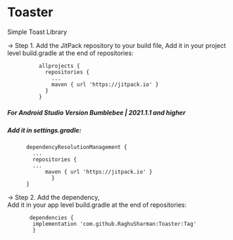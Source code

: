 # Toaster
Simple Toast Library

->  Step 1. Add the JitPack repository to your build file,
            Add it in your project level build.gradle at the end of repositories:

              allprojects {
                repositories {
                  ...
                  maven { url 'https://jitpack.io' }
                }
              }
	      
	      
   ##### For Android Studio Version Bumblebee | 2021.1.1 and higher
   ##### Add it in settings.gradle:
	      
	      dependencyResolutionManagement {
    		...
    		repositories {
			...
        		maven { url 'https://jitpack.io' }
    			  }
		  }
              
-> Step 2. Add the dependency,          
           Add it in your app level build.gradle at the end of repositories:
           
           dependencies {
	        implementation 'com.github.RaghuSharman:Toaster:Tag'
	        }

